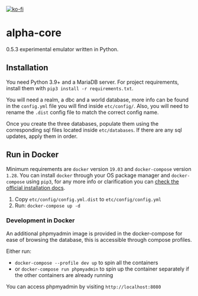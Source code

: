 [![ko-fi](https://www.ko-fi.com/img/githubbutton_sm.svg)](https://ko-fi.com/R6R21LO82)

# alpha-core
0.5.3 experimental emulator written in Python.

## Installation
You need Python 3.9+ and a MariaDB server. For project requirements, install them with `pip3 install -r requirements.txt`.

You will need a realm, a dbc and a world database, more info can be found in the `config.yml` file you will find inside `etc/config/`. Also, you will need to rename the `.dist` config file to match the correct config name.

Once you create the three databases, populate them using the corresponding sql files located inside `etc/databases`. If there are any sql updates, apply them in order.

## Run in Docker

Minimum requirements are `docker` version `19.03` and `docker-compose` version `1.28`. 
You can install `docker` through your OS package manager and `docker-compose` using `pip3`, for any more info or clarification you can [check the official installation docs](https://docs.docker.com/engine/install/).

1. Copy `etc/config/config.yml.dist` to `etc/config/config.yml` 
2. Run: `docker-compose up -d`

### Development in Docker

An additional phpmyadmin image is provided in the docker-compose for ease of browsing the database, this is accessible through compose profiles.

Either run:
- `docker-compose --profile dev up` to spin all the containers
- or `docker-compose run phpmyadmin` to spin up the container separately if the other containers are already running

You can access phpmyadmin by visiting `http://localhost:8080`
